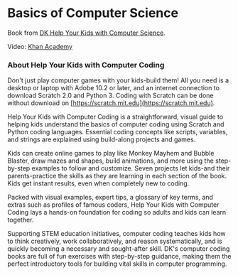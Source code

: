 # Basics of Computer Science

Book from [DK Help Your Kids with Computer Science](https://www.amazon.ca/Help-Your-Kids-Computer-Science/dp/1465473602).

Video: [Khan Academy](https://www.khanacademy.org/computing/code-org/computers-and-the-internet)

### About Help Your Kids with Computer Coding

Don't just play computer games with your kids-build them! All you need is a desktop or laptop with Adobe 10.2 or later, and an internet connection to download Scratch 2.0 and Python 3. Coding with Scratch can be done without download on [https://scratch.mit.edu](https://scratch.mit.edu).

Help Your Kids with Computer Coding is a straightforward, visual guide to helping kids understand the basics of computer coding using Scratch and Python coding languages. Essential coding concepts like scripts, variables, and strings are explained using build-along projects and games.

Kids can create online games to play like Monkey Mayhem and Bubble Blaster, draw mazes and shapes, build animations, and more using the step-by-step examples to follow and customize. Seven projects let kids-and their parents-practice the skills as they are learning in each section of the book. Kids get instant results, even when completely new to coding.

Packed with visual examples, expert tips, a glossary of key terms, and extras such as profiles of famous coders, Help Your Kids with Computer Coding lays a hands-on foundation for coding so adults and kids can learn together.

Supporting STEM education initiatives, computer coding teaches kids how to think creatively, work collaboratively, and reason systematically, and is quickly becoming a necessary and sought-after skill. DK's computer coding books are full of fun exercises with step-by-step guidance, making them the perfect introductory tools for building vital skills in computer programming.

